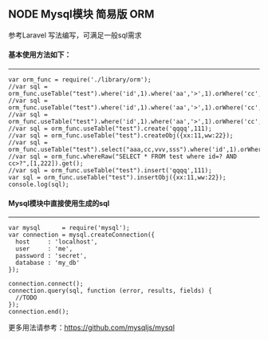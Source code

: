 ## NODE Mysql模块 简易版 ORM

参考Laravel 写法编写，可满足一般sql需求

#### 基本使用方法如下：
-------------
	var orm_func = require('./library/orm');
	//var sql = orm_func.useTable("test").where('id',1).where('aa','>',1).orWhere('cc','!=',1).delete();
	//var sql = orm_func.useTable("test").where('id',1).where('aa','>',1).orWhere('cc','!=',1).updateObj({xx:11,ww:22});
	//var sql = orm_func.useTable("test").where('id',1).where('aa','>',1).orWhere('cc','!=',1).update("qqq",111);
	//var sql = orm_func.useTable("test").create('qqqq',111);
	//var sql = orm_func.useTable("test").createObj({xx:11,ww:22});
	//var sql = orm_func.useTable("test").select("aaa,cc,vvv,sss").where('id',1).orWhere('cc','!=',1).groupBy('aa').groupBy('cc').orderBy('aa','asc').orderBy('xx','desc').limit(10,20).get();
	//var sql = orm_func.whereRaw("SELECT * FROM test where id=? AND cc>?",[1,222]).get();
	//var sql = orm_func.useTable("test").insert('qqqq',111);
	var sql = orm_func.useTable("test").insertObj({xx:11,ww:22});
	console.log(sql);

#### Mysql模块中直接使用生成的sql
-------------
	var mysql      = require('mysql');
	var connection = mysql.createConnection({
	  host     : 'localhost',
	  user     : 'me',
	  password : 'secret',
	  database : 'my_db'
	});

	connection.connect();
	connection.query(sql, function (error, results, fields) {
	  //TODO
	});
	connection.end();

更多用法请参考：https://github.com/mysqljs/mysql

